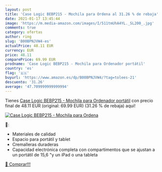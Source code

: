 ```yaml
---
layout: post
title: 'Case Logic BEBP215 - Mochila para Ordena al 31.26 % de rebaja'
date: 2021-01-17 13:45:44
image: 'https://m.media-amazon.com/images/I/511tmUhA4YL._SL200_.jpg'
comments: true
category: ofertas
author: ring
slug: 'B00BPNJVW4-es'
actualPrice: 48.11 EUR
currency: EUR
price: 48.11
comparePrice: 69.99 EUR
prodname: 'Case Logic BEBP215 - Mochila para Ordenador portátil'
country: 'es'
flag: '🇪🇸'
buyurl: 'https://www.amazon.es/dp/B00BPNJVW4/?tag=tolees-21'
descuento: '31.26'
average: '47.709999999999994'
---
```


Tienes [Case Logic BEBP215 - Mochila para Ordenador portátil](https://www.amazon.es/dp/B00BPNJVW4/?tag=tolees-21) con precio final de  48.11 EUR (original: 69.99 EUR) (31.26 %  de rebaja) aqui!

[![Case Logic BEBP215 - Mochila para Ordena](https://m.media-amazon.com/images/I/511tmUhA4YL._SL200_.jpg)](https://www.amazon.es/dp/B00BPNJVW4/?tag=tolees-21)

🔎:

- Materiales de calidad
- Espacio para portátil y tablet
- Cremalleras duraderas
- Capacidad electrónica completa con compartimentos que se ajustan a un portátil de 15,6 "y un iPad o una tableta

[🛒 Comprar!!!](https://www.amazon.es/dp/B00BPNJVW4/?tag=tolees-21)
